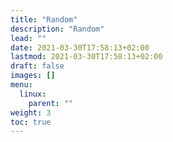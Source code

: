 ```yaml
---
title: "Random"
description: "Random"
lead: ""
date: 2021-03-30T17:58:13+02:00
lastmod: 2021-03-30T17:58:13+02:00
draft: false 
images: []
menu: 
  linux:
    parent: ""
weight: 3 
toc: true
---
```


